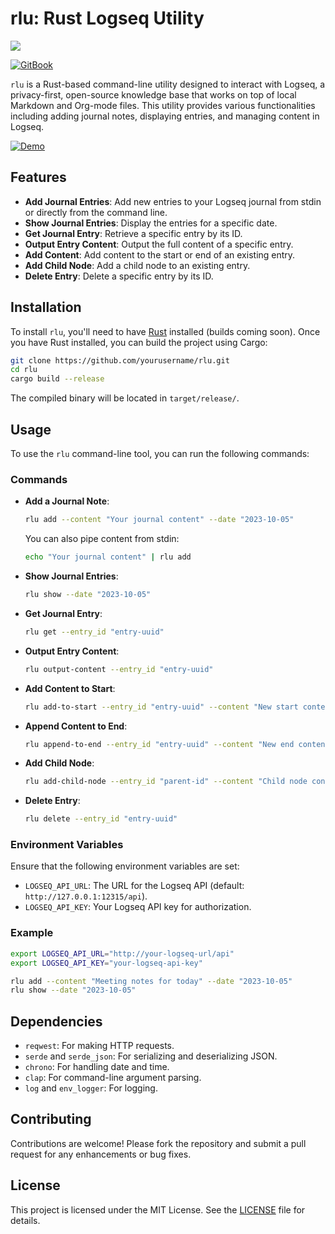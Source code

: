 # rlu: Rust Logseq Utility
![](https://njf.gitbook.io/~gitbook/image?url=https%3A%2F%2F1687842678-files.gitbook.io%2F%7E%2Ffiles%2Fv0%2Fb%2Fgitbook-x-prod.appspot.com%2Fo%2Fspaces%252F1FLuwCkKYFtZVgzhV4kt%252Fuploads%252FEnAZSuk0kkVhiToTCojf%252FDALL%25C2%25B7E%25202024-05-22%252011.22.25%2520-%2520Create%2520a%2520banner%2520image%2520for%2520a%2520GitBook%2520titled%2520%27RLU_%2520Rust%2520Logseq%2520Utility%27.%2520The%2520design%2520should%2520be%2520modern%2520and%2520clean%252C%2520featuring%2520the%2520Rust%2520programming%2520language%2520.webp%3Falt%3Dmedia%26token%3Dad1d446e-2690-4cf3-b232-b5a865131ad9&width=1248&dpr=1&quality=100&sign=9d2f576f94e83e0ef4558c37bd0818c55b94197bd58ed5f39a97c56dc0b49ee3)

[![GitBook](https://img.shields.io/badge/GitBook-Read%20Docs-blue)](https://njf.gitbook.io/rust-logseq-utility-rlu/)



`rlu` is a Rust-based command-line utility designed to interact with Logseq, a privacy-first, open-source knowledge base that works on top of local Markdown and Org-mode files. This utility provides various functionalities including adding journal notes, displaying entries, and managing content in Logseq.

[![Demo](https://cdn.loom.com/sessions/thumbnails/e10dbf4489d8475da92c3618e1403294-1716346175718-with-play.gif)](https://www.loom.com/share/e10dbf4489d8475da92c3618e1403294?sid=e7f59812-c9ab-4e3e-94c6-460a378e9ce2)


## Features

- **Add Journal Entries**: Add new entries to your Logseq journal from stdin or directly from the command line.
- **Show Journal Entries**: Display the entries for a specific date.
- **Get Journal Entry**: Retrieve a specific entry by its ID.
- **Output Entry Content**: Output the full content of a specific entry.
- **Add Content**: Add content to the start or end of an existing entry.
- **Add Child Node**: Add a child node to an existing entry.
- **Delete Entry**: Delete a specific entry by its ID.

## Installation

To install `rlu`, you'll need to have [Rust](https://www.rust-lang.org/) installed (builds coming soon). Once you have Rust installed, you can build the project using Cargo:

```sh
git clone https://github.com/yourusername/rlu.git
cd rlu
cargo build --release
```

The compiled binary will be located in `target/release/`.

## Usage

To use the `rlu` command-line tool, you can run the following commands:

### Commands

- **Add a Journal Note**:
  ```sh
  rlu add --content "Your journal content" --date "2023-10-05"
  ```

  You can also pipe content from stdin:
  ```sh
  echo "Your journal content" | rlu add
  ```

- **Show Journal Entries**:
  ```sh
  rlu show --date "2023-10-05"
  ```

- **Get Journal Entry**:
  ```sh
  rlu get --entry_id "entry-uuid"
  ```

- **Output Entry Content**:
  ```sh
  rlu output-content --entry_id "entry-uuid"
  ```

- **Add Content to Start**:
  ```sh
  rlu add-to-start --entry_id "entry-uuid" --content "New start content"
  ```

- **Append Content to End**:
  ```sh
  rlu append-to-end --entry_id "entry-uuid" --content "New end content"
  ```

- **Add Child Node**:
  ```sh
  rlu add-child-node --entry_id "parent-id" --content "Child node content"
  ```

- **Delete Entry**:
  ```sh
  rlu delete --entry_id "entry-uuid"
  ```

### Environment Variables

Ensure that the following environment variables are set:

- `LOGSEQ_API_URL`: The URL for the Logseq API (default: `http://127.0.0.1:12315/api`).
- `LOGSEQ_API_KEY`: Your Logseq API key for authorization.

### Example

```sh
export LOGSEQ_API_URL="http://your-logseq-url/api"
export LOGSEQ_API_KEY="your-logseq-api-key"

rlu add --content "Meeting notes for today" --date "2023-10-05"
rlu show --date "2023-10-05"
```

## Dependencies

- `reqwest`: For making HTTP requests.
- `serde` and `serde_json`: For serializing and deserializing JSON.
- `chrono`: For handling date and time.
- `clap`: For command-line argument parsing.
- `log` and `env_logger`: For logging.

## Contributing

Contributions are welcome! Please fork the repository and submit a pull request for any enhancements or bug fixes.

## License

This project is licensed under the MIT License. See the [LICENSE](LICENSE) file for details.
